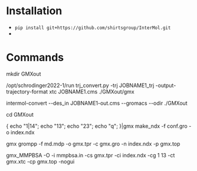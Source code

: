 # Installation
* `pip install git+https://github.com/shirtsgroup/InterMol.git`
* 


# Commands




mkdir GMXout

/opt/schrodinger2022-1/run trj_convert.py -trj JOBNAME1_trj -output-trajectory-format xtc JOBNAME1.cms ./GMXout/gmx

intermol-convert --des_in JOBNAME1-out.cms --gromacs --odir ./GMXout

cd GMXout

{ echo "1|14"; echo "13"; echo "23"; echo "q"; }|gmx make_ndx -f conf.gro -o index.ndx

gmx grompp -f md.mdp -o gmx.tpr -c gmx.gro -n index.ndx -p gmx.top

gmx_MMPBSA -O -i mmpbsa.in -cs gmx.tpr -ci index.ndx -cg 1 13 -ct gmx.xtc -cp gmx.top -nogui
